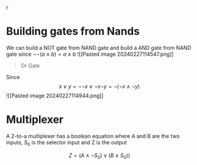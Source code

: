 r
# Building gates from Nands 

We can build a NOT gate from NAND gate
and build a AND gate from NAND gate since $\neg \neg(a \land b) = a \land b$ 
![[Pasted image 20240227114547.png]]
> Or Gate 

Since $$x \lor y = \neg\neg x \lor \neg x\neg y = \neg(\neg x \land \neg y)$$
![[Pasted image 20240227114944.png]]

# Multiplexer 
A 2-to-a multiplexer has a boolean equation where A and B are the two inputs, $S_0$ is the selector input and Z is the output 

$$Z = (A \land \neg S_0) \lor (B \land S_0))$$
